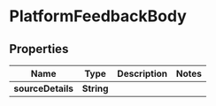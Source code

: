 

# PlatformFeedbackBody


## Properties

| Name | Type | Description | Notes |
|------------ | ------------- | ------------- | -------------|
|**sourceDetails** | **String** |  |  |



